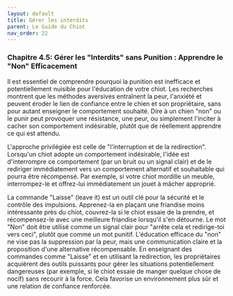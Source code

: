 ```yaml
---
layout: default
title: Gérer les interdits
parent: Le Guide du Chiot
nav_order: 22
---
```


### **Chapitre 4.5: Gérer les "Interdits" sans Punition : Apprendre le "Non" Efficacement**

Il est essentiel de comprendre pourquoi la punition est inefficace et potentiellement nuisible pour l'éducation de votre chiot. Les recherches montrent que les méthodes aversives entraînent la peur, l'anxiété et peuvent éroder le lien de confiance entre le chien et son propriétaire, sans pour autant enseigner le comportement souhaité. Dire à un chien "non" ou le punir peut provoquer une résistance, une peur, ou simplement l'inciter à cacher son comportement indésirable, plutôt que de réellement apprendre ce qui est attendu.

L'approche privilégiée est celle de "l'interruption et de la redirection". Lorsqu'un chiot adopte un comportement indésirable, l'idée est d'interrompre ce comportement (par un bruit ou un signal clair) et de le rediriger immédiatement vers un comportement alternatif et souhaitable qui pourra être récompensé. Par exemple, si votre chiot mordille un meuble, interrompez-le et offrez-lui immédiatement un jouet à mâcher approprié.

La commande "Laisse" (leave it) est un outil clé pour la sécurité et le contrôle des impulsions. Apprenez-la en plaçant une friandise moins intéressante près du chiot, couvrez-la si le chiot essaie de la prendre, et récompensez-le avec une meilleure friandise lorsqu'il s'en détourne. Le mot "Non" doit être utilisé comme un signal clair pour "arrête cela et redirige-toi vers ceci", plutôt que comme un mot punitif. L'éducation efficace du "non" ne vise pas la suppression par la peur, mais une communication claire et la proposition d'une alternative récompensable. En enseignant des commandes comme "Laisse" et en utilisant la redirection, les propriétaires acquièrent des outils puissants pour gérer les situations potentiellement dangereuses (par exemple, si le chiot essaie de manger quelque chose de nocif) sans recourir à la force. Cela favorise un environnement plus sûr et une relation de confiance renforcée. 